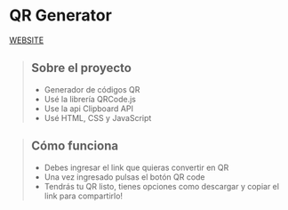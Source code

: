 # QR Generator

[WEBSITE]()

> ## Sobre el proyecto
>
> - Generador de códigos QR
> - Usé la librería QRCode.js
> - Use la api Clipboard API
> - Usé HTML, CSS y JavaScript

> ## Cómo funciona
>
> - Debes ingresar el link que quieras convertir en QR
> - Una vez ingresado pulsas el botón QR code
> - Tendrás tu QR listo, tienes opciones como descargar y copiar el link para compartirlo!
